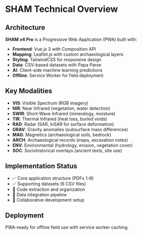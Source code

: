 # SHAM Technical Overview

## Architecture
**SHAM v4 Pro** is a Progressive Web Application (PWA) built with:
- **Frontend**: Vue.js 3 with Composition API
- **Mapping**: Leaflet.js with custom archaeological layers
- **Styling**: TailwindCSS for responsive design
- **Data**: CSV-based datasets with Papa Parse
- **AI**: Client-side machine learning predictions
- **Offline**: Service Worker for field deployment

## Key Modalities
- **VIS**: Visible Spectrum (RGB imagery)
- **NIR**: Near Infrared (vegetation, water detection)
- **SWIR**: Short-Wave Infrared (mineralogy, moisture)
- **TIR**: Thermal Infrared (heat loss, buried voids)
- **RAD**: Radar (SAR, InSAR for surface deformation)
- **GRAV**: Gravity anomalies (subsurface mass differences)
- **MAG**: Magnetics (archaeological soils, bedrock)
- **ARCH**: Archaeological records (maps, excavation notes)
- **ENV**: Environmental (hydrology, erosion, vegetation cover)
- **SOC**: Sociohistorical overlays (ancient texts, site use)

## Implementation Status
- ✅ Core application structure (PDFs 1-6)
- ✅ Supporting datasets (6 CSV files)
- 🔄 Code extraction and organization
- 🔄 Data integration pipeline
- 🔄 Collaborative development setup

## Deployment
PWA-ready for offline field use with service worker caching.
